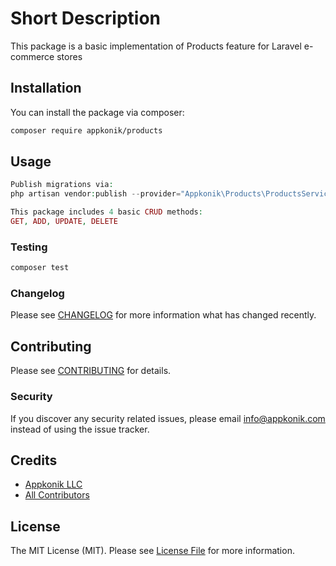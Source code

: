 # Short Description
This package is a basic implementation of Products feature for Laravel e-commerce stores
## Installation

You can install the package via composer:

```bash
composer require appkonik/products
```

## Usage

```php
Publish migrations via:
php artisan vendor:publish --provider="Appkonik\Products\ProductsServiceProvider" --tag="migrations" 
```

```php
This package includes 4 basic CRUD methods:
GET, ADD, UPDATE, DELETE
```

### Testing

```bash
composer test
```

### Changelog

Please see [CHANGELOG](CHANGELOG.md) for more information what has changed recently.

## Contributing

Please see [CONTRIBUTING](CONTRIBUTING.md) for details.

### Security

If you discover any security related issues, please email info@appkonik.com instead of using the issue tracker.

## Credits

-   [Appkonik LLC](https://github.com/appkonik)
-   [All Contributors](../../contributors)

## License

The MIT License (MIT). Please see [License File](LICENSE.md) for more information.